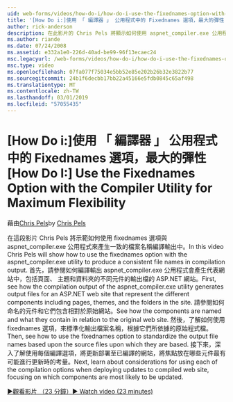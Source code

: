 ```yaml
---
uid: web-forms/videos/how-do-i/how-do-i-use-the-fixednames-option-with-the-compiler-utility-for-maximum-flexibility
title: '[How Do i:]使用 「 編譯器 」 公用程式中的 Fixednames 選項，最大的彈性 |Microsoft Docs'
author: rick-anderson
description: 在此影片的 Chris Pels 將顯示如何使用 aspnet_compiler.exe 公用程式中的 fixednames 選項，以產生編譯 ou 中一致的檔案名稱...
ms.author: riande
ms.date: 07/24/2008
ms.assetid: e332a1e0-226d-40ad-be99-96f13ecaec24
msc.legacyurl: /web-forms/videos/how-do-i/how-do-i-use-the-fixednames-option-with-the-compiler-utility-for-maximum-flexibility
msc.type: video
ms.openlocfilehash: 07fa077f75034e5bb52e85e202b26b32e3822b77
ms.sourcegitcommit: 24b1f6decbb17bb22a45166e5fdb0845c65af498
ms.translationtype: MT
ms.contentlocale: zh-TW
ms.lasthandoff: 03/01/2019
ms.locfileid: "57055435"
---
```

<a name="how-do-i-use-the-fixednames-option-with-the-compiler-utility-for-maximum-flexibility"></a><span data-ttu-id="004d8-103">[How Do i:]使用 「 編譯器 」 公用程式中的 Fixednames 選項，最大的彈性</span><span class="sxs-lookup"><span data-stu-id="004d8-103">[How Do I:] Use the Fixednames Option with the Compiler Utility for Maximum Flexibility</span></span>
====================
<span data-ttu-id="004d8-104">藉由[Chris Pels](https://twitter.com/chrispels)</span><span class="sxs-lookup"><span data-stu-id="004d8-104">by [Chris Pels](https://twitter.com/chrispels)</span></span>

<span data-ttu-id="004d8-105">在這段影片 Chris Pels 將示範如何使用 fixednames 選項與 aspnet\_compiler.exe 公用程式來產生一致的檔案名稱編譯輸出中。</span><span class="sxs-lookup"><span data-stu-id="004d8-105">In this video Chris Pels will show how to use the fixednames option with the aspnet\_compiler.exe utility to produce a consistent file names in compilation output.</span></span> <span data-ttu-id="004d8-106">首先，請參閱如何編譯輸出 aspnet\_compiler.exe 公用程式會產生代表網站中，包括頁面、 主題和資料夾的不同元件的輸出檔的 ASP.NET 網站。</span><span class="sxs-lookup"><span data-stu-id="004d8-106">First, see how the compilation output of the aspnet\_compiler.exe utility generates output files for an ASP.NET web site that represent the different components including pages, themes, and the folders in the site.</span></span> <span data-ttu-id="004d8-107">請參閱如何命名的元件和它們包含相對於原始網站。</span><span class="sxs-lookup"><span data-stu-id="004d8-107">See how the components are named and what they contain in relation to the original web site.</span></span> <span data-ttu-id="004d8-108">然後，了解如何使用 fixednames 選項，來標準化輸出檔案名稱，根據它們所依據的原始程式檔。</span><span class="sxs-lookup"><span data-stu-id="004d8-108">Then, see how to use the fixednames option to standardize the output file names based upon the source files upon which they are based.</span></span> <span data-ttu-id="004d8-109">接下來，深入了解使用每個編譯選項，將更新部署至已編譯的網站，將焦點放在哪些元件最有可能進行更新時的考量。</span><span class="sxs-lookup"><span data-stu-id="004d8-109">Next, learn about considerations for using each of the compilation options when deploying updates to compiled web site, focusing on which components are most likely to be updated.</span></span>

[<span data-ttu-id="004d8-110">&#9654;觀看影片 （23 分鐘）</span><span class="sxs-lookup"><span data-stu-id="004d8-110">&#9654; Watch video (23 minutes)</span></span>](https://channel9.msdn.com/Blogs/ASP-NET-Site-Videos/how-do-i-use-the-fixednames-option-with-the-compiler-utility-for-maximum-flexibility)
